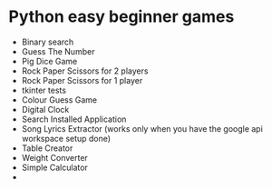# Python easy beginner games

- Binary search
- Guess The Number
- Pig Dice Game
- Rock Paper Scissors for 2 players
- Rock Paper Scissors for 1 player
- tkinter tests
- Colour Guess Game
- Digital Clock
- Search Installed Application
- Song Lyrics Extractor (works only when you have the google api workspace setup done)
- Table Creator
- Weight Converter
- Simple Calculator
- 

